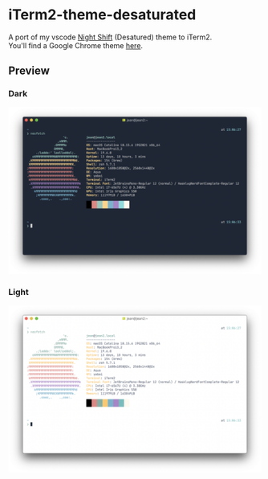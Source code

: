 # iTerm2-theme-desaturated

A port of my vscode [Night Shift](https://github.com/Jean-Tinland/vscode-theme-desaturated) (Desatured) theme to iTerm2.\
You'll find a Google Chrome theme [here](https://github.com/Jean-Tinland/chrome-theme-desaturated).

## Preview

### Dark

![dark preview](./preview-dark.png)

### Light

![light preview](./preview-light.png)
